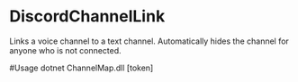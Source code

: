 # DiscordChannelLink
Links a voice channel to a text channel. Automatically hides the channel for anyone who is not connected. 

#Usage
dotnet ChannelMap.dll [token]
